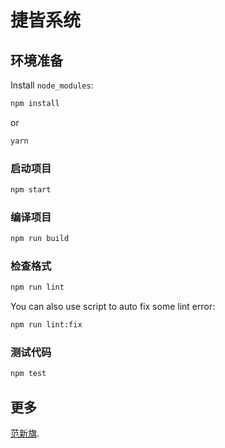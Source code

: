 # 捷皆系统


## 环境准备

Install `node_modules`:

```bash
npm install
```

or

```bash
yarn
```

### 启动项目

```bash
npm start
```

### 编译项目

```bash
npm run build
```

### 检查格式

```bash
npm run lint
```

You can also use script to auto fix some lint error:

```bash
npm run lint:fix
```

### 测试代码

```bash
npm test
```

## 更多
[范新旗](610583102@qq.com).
